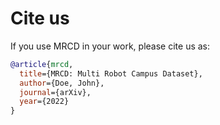 
# Cite us

If you use MRCD in your work, please cite us as:

```bibtex
@article{mrcd,
  title={MRCD: Multi Robot Campus Dataset},
  author={Doe, John},
  journal={arXiv},
  year={2022}
}
```